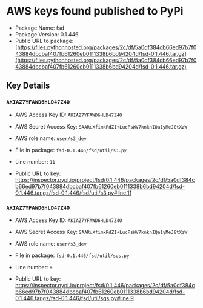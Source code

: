 # AWS keys found published to PyPi

* Package Name: fsd
* Package Version: 0.1.446
* Public URL to package: [https://files.pythonhosted.org/packages/2c/df/5a0df384cb66ed97b7f043884dbcbaf407fb61260eb0111338b6bd94204d/fsd-0.1.446.tar.gz](https://files.pythonhosted.org/packages/2c/df/5a0df384cb66ed97b7f043884dbcbaf407fb61260eb0111338b6bd94204d/fsd-0.1.446.tar.gz)

## Key Details

### `AKIAZ7YFAWD6HLD47Z4O`

* AWS Access Key ID: `AKIAZ7YFAWD6HLD47Z4O`
* AWS Secret Access Key: `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` 
* AWS role name: `user/s3_dev`
* File in package: `fsd-0.1.446/fsd/util/s3.py`
* Line number: `11`

* Public URL to key: https://inspector.pypi.io/project/fsd/0.1.446/packages/2c/df/5a0df384cb66ed97b7f043884dbcbaf407fb61260eb0111338b6bd94204d/fsd-0.1.446.tar.gz/fsd-0.1.446/fsd/util/s3.py#line.11



### `AKIAZ7YFAWD6HLD47Z4O`

* AWS Access Key ID: `AKIAZ7YFAWD6HLD47Z4O`
* AWS Secret Access Key: `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` 
* AWS role name: `user/s3_dev`
* File in package: `fsd-0.1.446/fsd/util/sqs.py`
* Line number: `9`

* Public URL to key: https://inspector.pypi.io/project/fsd/0.1.446/packages/2c/df/5a0df384cb66ed97b7f043884dbcbaf407fb61260eb0111338b6bd94204d/fsd-0.1.446.tar.gz/fsd-0.1.446/fsd/util/sqs.py#line.9


